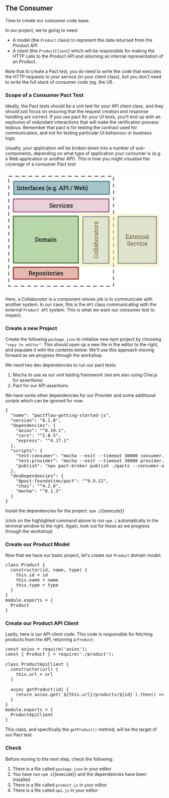 ## The Consumer

Time to create our consumer code base.

In our project, we're going to need:

* A model (the `Product` class) to represent the data returned from the Product API
* A client (the `ProductClient`) which will be responsible for making the HTTP calls to the Product API and returning an internal representation of an Product.

Note that to create a Pact test, you do need to write the code that executes the HTTP requests to your service (in your client class), but you don't need to write the full stack of consumer code (eg. the UI).

### Scope of a Consumer Pact Test

Ideally, the Pact tests should be a unit test for your API client class, and they should just focus on ensuring that the request creation and response handling are correct. If you use pact for your UI tests, you'll end up with an explosion of redundant interactions that will make the verification process tedious. Remember that pact is for testing the contract used for communication, and not for testing particular UI behaviour or business logic.

Usually, your application will be broken down into a number of sub-components, depending on what type of application your consumer is \(e.g. a Web application or another API\). This is how you might visualise the coverage of a consumer Pact test:

![Scope of a consumer Pact test](./assets/consumer-test-coverage.png)

Here, a _Collaborator_ is a component whose job is to communicate with another system. In our case, this is the `API` class communicating with the external `Product API` system. This is what we want our consumer test to inspect.

### Create a new Project

Create the following `package.json` to initialise new npm project by choosing `"copy to editor"`. This should open up a new file in the editor to the right, and populate it with the contents below.
We'll use this approach moving forward as we progress through the workshop.

We need two dev dependencies to run our pact tests:

1. Mocha to use as our unit testing framework (we are also using Chai.js for assertions)
2. Pact for our API assertions

We have some other dependencies for our Provider and some additional scripts which can be ignored for now.

<pre class="file" data-filename="package.json" data-target="replace">
{
  "name": "pactflow-getting-started-js",
  "version": "0.1.0",
  "dependencies": {
    "axios": "^0.19.1",
    "cors": "^2.8.5",
    "express": "^4.17.1"
  },
  "scripts": {
    "test:consumer": "mocha --exit --timeout 30000 consumer.pact.spec.js",
    "test:provider": "mocha --exit --timeout 30000 provider.pact.spec.js",
    "publish": "npx pact-broker publish ./pacts --consumer-app-version 1.0.0-someconsumersha --tag master"
  },
  "devDependencies": {
    "@pact-foundation/pact": "^9.9.12",
    "chai": "^4.2.0",
    "mocha": "^8.1.3"
  }
}
</pre>

Install the dependencies for the project: `npm i`{{execute}}

(click on the highlighted command above to run `npm i` automatically in the terminal window to the right. Again, look out for these as we progress through the workshop)

### Create our Product Model

Now that we have our basic project, let's create our `Product` domain model:

<pre class="file" data-filename="product.js" data-target="replace">
class Product {
  constructor(id, name, type) {
    this.id = id
    this.name = name
    this.type = type
  }
}
module.exports = {
  Product
}
</pre>

### Create our Product API Client

Lastly, here is our API client code. This code is responsible for fetching products from the API, returning a `Product`:

<pre class="file" data-filename="api.js" data-target="replace">
const axios = require('axios');
const { Product } = require('./product');

class ProductApiClient {
  constructor(url) {
    this.url = url
  }

  async getProduct(id) {
    return axios.get(`${this.url}/products/${id}`).then(r => new Product(r.data.id, r.data.name, r.data.type));
  }
}
module.exports = {
  ProductApiClient
}
</pre>

This class, and specifically the `getProduct()` method, will be the target of our Pact test.

### Check

Before moving to the next step, check the following:

1. There is a file called `package.json` in your editor
1. You have run `npm i`{{execute}} and the dependencies have been installed
1. There is a file called `product.js` in your editor
1. There is a file called `api.js` in your editor